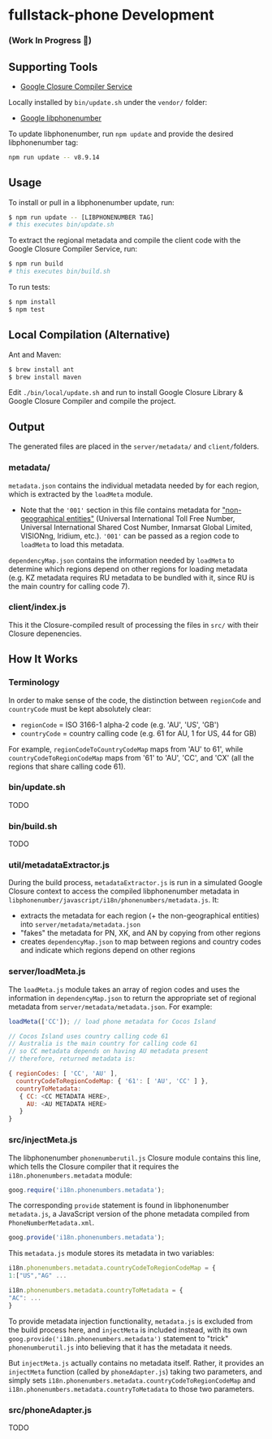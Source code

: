 fullstack-phone Development
======================

### (Work In Progress 🚧)

Supporting Tools
---

* [Google Closure Compiler Service](https://developers.google.com/closure/compiler/docs/api-ref)

Locally installed by `bin/update.sh` under the `vendor/` folder:

- [Google libphonenumber](https://github.com/googlei18n/libphonenumber)

To update libphonenumber, run `npm update` and provide the desired libphonenumber tag:

```bash
npm run update -- v8.9.14
```

Usage
-----

To install or pull in a libphonenumber update, run:

```bash
$ npm run update -- [LIBPHONENUMBER TAG]
# this executes bin/update.sh
```

To extract the regional metadata and compile the client code with the Google Closure Compiler Service, run:

```bash
$ npm run build
# this executes bin/build.sh
```

To run tests:

```bash
$ npm install
$ npm test
```

Local Compilation (Alternative)
------------

Ant and Maven:
```bash
$ brew install ant
$ brew install maven
```

Edit `./bin/local/update.sh` and run to install Google Closure Library & Google Closure Compiler and compile the project.

Output
------

The generated files are placed in the `server/metadata/` and `client/`folders.

### metadata/

`metadata.json` contains the individual metadata needed by for each region, which is extracted by the `loadMeta` module.

* Note that the `'001'` section in this file contains metadata for ["non-geographical entities"](https://github.com/googlei18n/libphonenumber/blob/master/resources/PhoneNumberMetadata.xml#L19) (Universal International Toll Free Number, Universal International Shared Cost Number, Inmarsat Global Limited, VISIONng, Iridium, etc.). `'001'` can be passed as a region code to `loadMeta` to load this metadata.

`dependencyMap.json` contains the information needed by `loadMeta` to determine which regions depend on other regions for loading metadata (e.g. KZ metadata requires RU metadata to be bundled with it, since RU is the main country for calling code 7).

### client/index.js

This it the Closure-compiled result of processing the files in `src/` with their Closure depenencies.

How It Works
------------

### Terminology

In order to make sense of the code, the distinction between `regionCode` and `countryCode` must be kept absolutely clear:

- `regionCode` = ISO 3166-1 alpha-2 code (e.g. 'AU', 'US', 'GB')
- `countryCode` = country calling code (e.g. 61 for AU, 1 for US, 44 for GB)

For example, `regionCodeToCountryCodeMap` maps from 'AU' to 61', while `countryCodeToRegionCodeMap` maps from '61' to 'AU', 'CC', and 'CX' (all the regions that share calling code 61).

### bin/update.sh

TODO

### bin/build.sh

TODO

### util/metadataExtractor.js

During the build process, `metadataExtractor.js` is run in a simulated Google Closure context to access the compiled libphonenumber metadata in `libphonenumber/javascript/i18n/phonenumbers/metadata.js`. It:

- extracts the metadata for each region (+ the non-geographical entities) into `server/metadata/metadata.json`
- "fakes" the metadata for PN, XK, and AN by copying from other regions
- creates `dependencyMap.json` to map between regions and country codes and indicate which regions depend on other regions

### server/loadMeta.js

The `loadMeta.js` module takes an array of region codes and uses the information in `dependencyMap.json` to return the appropriate set of regional metadata from `server/metadata/metadata.json`. For example:

```js
loadMeta(['CC']); // load phone metadata for Cocos Island

// Cocos Island uses country calling code 61
// Australia is the main country for calling code 61
// so CC metadata depends on having AU metadata present
// therefore, returned metadata is:

{ regionCodes: [ 'CC', 'AU' ],
  countryCodeToRegionCodeMap: { '61': [ 'AU', 'CC' ] },
  countryToMetadata:
   { CC: <CC METADATA HERE>,
     AU: <AU METADATA HERE>
   }
}
```

### src/injectMeta.js

The libphonenumber `phonenumberutil.js` Closure module contains this line, which tells the Closure compiler that it requires the `i18n.phonenumbers.metadata` module:

```js
goog.require('i18n.phonenumbers.metadata');
```

The corresponding `provide` statement is found in libphonenumber `metadata.js`, a JavaScript version of the phone metadata compiled from `PhoneNumberMetadata.xml`.

```js
goog.provide('i18n.phonenumbers.metadata');
```

This `metadata.js` module stores its metadata in two variables:

```js
i18n.phonenumbers.metadata.countryCodeToRegionCodeMap = {
1:["US","AG" ...

i18n.phonenumbers.metadata.countryToMetadata = {
"AC": ...
}
```

To provide metadata injection functionality, `metadata.js` is excluded from the build process here, and `injectMeta` is included instead, with its own `goog.provide('i18n.phonenumbers.metadata')` statement to "trick" `phonenumberutil.js` into believing that it has the metadata it needs.

But `injectMeta.js` actually contains no metadata itself. Rather, it provides an `injectMeta` function (called by `phoneAdapter.js`) taking two parameters, and simply sets `i18n.phonenumbers.metadata.countryCodeToRegionCodeMap` and `i18n.phonenumbers.metadata.countryToMetadata` to those two parameters.

### src/phoneAdapter.js

TODO
